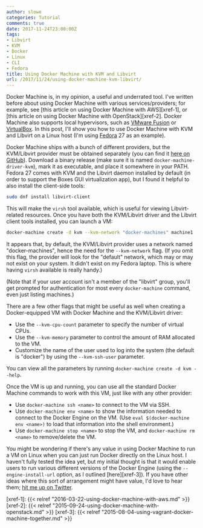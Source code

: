 ```yaml
---
author: slowe
categories: Tutorial
comments: true
date: 2017-11-24T23:00:00Z
tags:
- Libvirt
- KVM
- Docker
- Linux
- CLI
- Fedora
title: Using Docker Machine with KVM and Libvirt
url: /2017/11/24/using-docker-machine-kvm-libvirt/
---
```


Docker Machine is, in my opinion, a useful and underrated tool. I've written before about using Docker Machine with various services/providers; for example, see [this article on using Docker Machine with AWS][xref-1], or [this article on using Docker Machine with OpenStack][xref-2]. Docker Machine also supports local hypervisors, such as [VMware Fusion][link-3] or [VirtualBox][link-4]. In this post, I'll show you how to use Docker Machine with KVM and Libvirt on a Linux host (I'm using [Fedora][link-2] 27 as an example).<!--more-->

Docker Machine ships with a bunch of different providers, but the KVM/Libvirt provider must be obtained separately (you can find it [here on GitHub][link-1]). Download a binary release (make sure it is named `docker-machine-driver-kvm`), mark it as executable, and place it somewhere in your PATH. Fedora 27 comes with KVM and the Libvirt daemon installed by default (in order to support the Boxes GUI virtualization app), but I found it helpful to also install the client-side tools:

```sh
sudo dnf install libvirt-client
```

This will make the `virsh` tool available, which is useful for viewing Libvirt-related resources. Once you have both the KVM/Libvirt driver and the Libvirt client tools installed, you can launch a VM:

```sh
docker-machine create -d kvm --kvm-network "docker-machines" machine1
```

It appears that, by default, the KVM/Libvirt provider uses a network named "docker-machines", hence the need for the `--kvm-network` flag. (If you omit this flag, the provider will look for the "default" network, which may or may not exist on your system. It didn't exist on my Fedora laptop. This is where having `virsh` available is really handy.)

(Note that if your user account isn't a member of the "libvirt" group, you'll get prompted for authentication for most every `docker-machine` command, even just listing machines.)

There are a few other flags that might be useful as well when creating a Docker-equipped VM with Docker Machine and the KVM/Libvirt driver:

* Use the `--kvm-cpu-count` parameter to specify the number of virtual CPUs.
* Use the `--kvm-memory` parameter to control the amount of RAM allocated to the VM.
* Customize the name of the user used to log into the system (the default is "docker") by using the `--kvm-ssh-user` parameter.

You can view all the parameters by running `docker-machine create -d kvm --help`.

Once the VM is up and running, you can use all the standard Docker Machine commands to work with this VM, just like with any other provider:

* Use `docker-machine ssh <name>` to connect to the VM via SSH.
* Use `docker-machine env <name>` to show the information needed to connect to the Docker Engine on the VM. (Use `eval $(docker-machine env <name>)` to load that information into the shell environment.)
* Use `docker-machine stop <name>` to stop the VM, and `docker-machine rm <name>` to remove/delete the VM.

You might be wondering if there's any value in using Docker Machine to run a VM on Linux when you can just run Docker directly on the Linux host. I haven't fully tested the idea yet, but my initial thought is that it would enable users to run various different versions of the Docker Engine (using the `--engine-install-url` option, as I outlined [here][xref-3]). If you have other ideas where this sort of arrangement might have value, I'd love to hear them; [hit me up on Twitter][link-5].

[link-1]: https://github.com/dhiltgen/docker-machine-kvm
[link-2]: https://getfedora.org/
[link-3]: http://www.vmware.com/products/fusion.html
[link-4]: https://www.virtualbox.org/
[link-5]: https://twitter.com/scott_lowe
[xref-1]: {{< relref "2016-03-22-using-docker-machine-with-aws.md" >}}
[xref-2]: {{< relref "2015-09-24-using-docker-machine-with-openstack.md" >}}
[xref-3]: {{< relref "2015-08-04-using-vagrant-docker-machine-together.md" >}}
